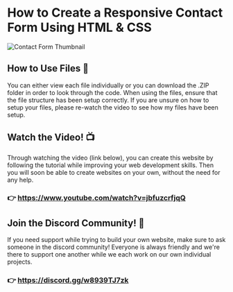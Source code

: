 # How to Create a Responsive Contact Form Using HTML & CSS

![Contact Form Thumbnail](https://github.com/Jake-Wiscombe/Responsive-Contact-Form-Using-HTML-CSS/assets/137406272/a55f7e57-92c6-497d-b37a-f1f07f62e0fd)

## How to Use Files 📂
You can either view each file individually or you can download the .ZIP folder in order to look through the code. When using the files, ensure that the file structure has been setup correctly. If you are unsure on how to setup your files, please re-watch the video to see how my files have been setup.

## Watch the Video! 📺
Through watching the video (link below), you can create this website by following the tutorial while improving your web development skills. Then you will soon be able to create websites on your own, without the need for any help.
### 👉 https://www.youtube.com/watch?v=jbfuzcrfjqQ

## Join the Discord Community! 💬
If you need support while trying to build your own website, make sure to ask someone in the discord community! Everyone is always friendly and we're there to support one another while we each work on our own individual projects.
### 👉 https://discord.gg/w8939TJ7zk
